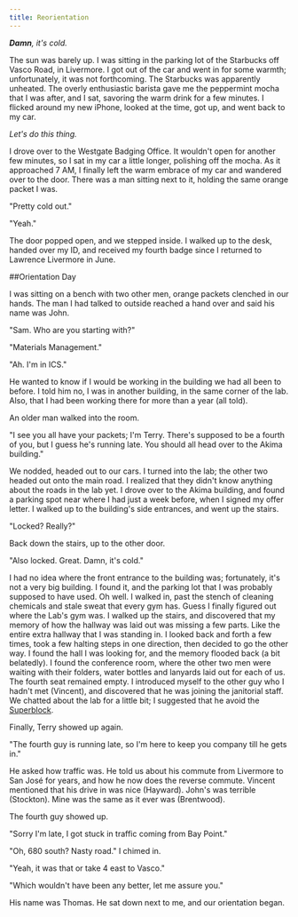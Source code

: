 ```yaml
---
title: Reorientation
---
```


_**Damn**, it's cold._
 
 The sun was barely up. I was sitting in the parking lot of the Starbucks off Vasco Road, in Livermore. I got out of the car and went in for some warmth; unfortunately, it was not forthcoming. The Starbucks was apparently unheated. The overly enthusiastic barista gave me the peppermint mocha that I was after, and I sat, savoring the warm drink for a few minutes. I flicked around my new iPhone, looked at the time, got up, and went back to my car.

_Let's do this thing._

<!-- more -->

I drove over to the Westgate Badging Office. It wouldn't open for another few minutes, so I sat in my car a little longer, polishing off the mocha. As it approached 7 AM, I finally left the warm embrace of my car and wandered over to the door. There was a man sitting next to it, holding the same orange packet I was.

"Pretty cold out."

"Yeah."

The door popped open, and we stepped inside. I walked up to the desk, handed over my ID, and received my fourth badge since I returned to Lawrence Livermore in June.

##Orientation Day

I was sitting on a bench with two other men, orange packets clenched in our hands. The man I had talked to outside reached a hand over and said his name was John.

"Sam. Who are you starting with?"

"Materials Management."

"Ah. I'm in ICS."

He wanted to know if I would be working in the building we had all been to before. I told him no, I was in another building, in the same corner of the lab.  Also, that I had been working there for more than a year (all told).

An older man walked into the room.

"I see you all have your packets; I'm Terry. There's supposed to be a fourth of you, but I guess he's running late. You should all head over to the Akima building."

We nodded, headed out to our cars. I turned into the lab; the other two headed out onto the main road. I realized that they didn't know anything about the roads in the lab yet. I drove over to the Akima building, and found a parking spot near where I had just a week before, when I signed my offer letter. I walked up to the building's side entrances, and went up the stairs.

"Locked? Really?"

Back down the stairs, up to the other door.

"Also locked. Great. Damn, it's cold."

I had no idea where the front entrance to the building was; fortunately, it's not a very big building. I found it, and the parking lot that I was probably supposed to have used. Oh well. I walked in, past the stench of cleaning chemicals and stale sweat that every gym has. Guess I finally figured out where the Lab's gym was. I walked up the stairs, and discovered that my memory of how the hallway was laid out was missing a few parts. Like the entire extra hallway that I was standing in. I looked back and forth a few times, took a few halting steps in one direction, then decided to go the other way. I found the hall I was looking for, and the memory flooded back (a bit belatedly). I found the conference room, where the other two men were waiting with their folders, water bottles and lanyards laid out for each of us. The fourth seat remained empty. I introduced myself to the other guy who I hadn't met (Vincent), and discovered that he was joining the janitorial staff. We chatted about the lab for a little bit; I suggested that he avoid the [Superblock](http://en.wikipedia.org/wiki/Lawrence_Livermore_National_Laboratory#Plutonium_research).

Finally, Terry showed up again.

"The fourth guy is running late, so I'm here to keep you company till he gets in."

He asked how traffic was. He told us about his commute from Livermore to San José for years, and how he now does the reverse commute. Vincent mentioned that his drive in was nice (Hayward). John's was terrible (Stockton). Mine was the same as it ever was (Brentwood).

The fourth guy showed up.

"Sorry I'm late, I got stuck in traffic coming from Bay Point."

"Oh, 680 south? Nasty road." I chimed in.

"Yeah, it was that or take 4 east to Vasco."

"Which wouldn't have been any better, let me assure you."

His name was Thomas. He sat down next to me, and our orientation began.